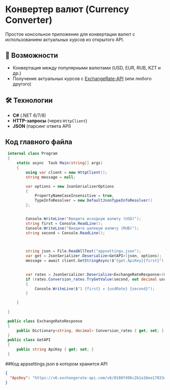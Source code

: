 # Конвертер валют (Currency Converter)  

Простое консольное приложение для конвертации валют с использованием актуальных курсов из открытого API.  

## 📌 Возможности  
- Конвертация между популярными валютами (USD, EUR, RUB, KZT и др.)  
- Получение актуальных курсов с [ExchangeRate-API](https://www.exchangerate-api.com/) (или любого другого)  

## 🛠 Технологии  
- **C#** (.NET 6/7/8)  
- **HTTP-запросы** (через `HttpClient`)  
- **JSON** (парсинг ответа API)  

## Код главного файла

```csharp
 internal class Program
 {
     static async  Task Main(string[] args)
     {
         using var client = new HttpClient();
         string message = null;

         var options = new JsonSerializerOptions
         {
             PropertyNameCaseInsensitive = true,
             TypeInfoResolver = new DefaultJsonTypeInfoResolver()
         };


         Console.WriteLine("Введите исходную валюту (USD)");
         string first = Console.ReadLine();
         Console.WriteLine("Введите целевую валюту (RUB)");
         string second = Console.ReadLine();

       

         string json = File.ReadAllText("appsettings.json");
         var get = JsonSerializer.Deserialize<GetAPI>(json, options);
         message = await client.GetStringAsync($"{get.ApiKey}{first}");
         

         var rates = JsonSerializer.Deserialize<ExchangeRateResponse>(message, options);
         if (rates.Conversion_rates.TryGetValue(second, out decimal usdRate))
         {
             Console.WriteLine($"1 {first} = {usdRate} {second}");
         }

     }
    
 }

 public class ExchangeRateResponse
 {
     public Dictionary<string, decimal> Conversion_rates { get; set; }
 }
 public class GetAPI
 {
     public string ApiKey { get; set; }
 }
```
##Код appsettings.json в котором хранится API 
```json
{
  "ApiKey": "https://v6.exchangerate-api.com/v6/0188f496c2b1a16ea17833c5/latest/"
}
```
